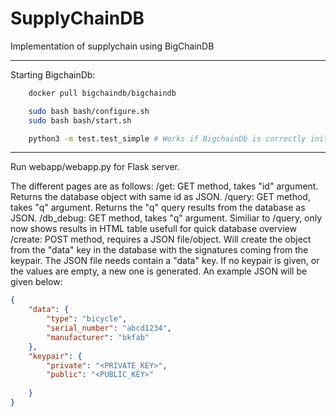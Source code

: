 # SupplyChainDB
Implementation of supplychain using BigChainDB

---

Starting BigchainDb:

```bash
    docker pull bigchaindb/bigchaindb

    sudo bash bash/configure.sh
    sudo bash bash/start.sh

    python3 -m test.test_simple # Works if BigchainDb is correctly initialized 
```

---

Run webapp/webapp.py for Flask server.

The different pages are as follows:
/get: GET method, takes "id" argument. Returns the database object with same id as JSON.
/query: GET method, takes "q" argument. Returns the "q" query results from the database as JSON.
/db_debug: GET method, takes "q" argument. Similiar to /query, only now shows results in HTML table usefull for quick database overview
/create: POST method, requires a JSON file/object. Will create the object from the "data" key in the database with the signatures coming from the keypair. The JSON file needs contain a "data" key. If no keypair is given, or the values are empty, a new one is generated. An example JSON will be given below:

```json
{
    "data": {
        "type": "bicycle",
        "serial_number": "abcd1234",
        "manufacturer": "bkfab"
    },
    "keypair": {
        "private": "<PRIVATE_KEY>",
        "public": "<PUBLIC_KEY>"
        
    }
}
```
